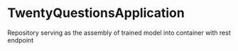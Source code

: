 # TwentyQuestionsApplication
Repository serving as the assembly of trained model into container with rest endpoint
